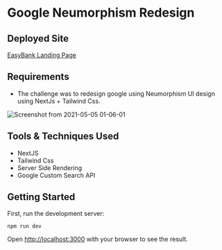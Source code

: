 # Google Neumorphism Redesign 
## Deployed Site
  [EasyBank Landing Page](https://neumorphism-google.vercel.app/ "Google Neumorphism Redesign")

## Requirements
- The challenge was to redesign google using Neumorphism UI design using NextJs + Tailwind Css.

![Screenshot from 2021-05-05 01-06-01](https://user-images.githubusercontent.com/30006202/117061525-f0d57d00-ad3f-11eb-99bc-00498679912b.png)


## Tools & Techniques Used

- NextJS
- Tailwind Css
- Server Side Rendering
- Google Custom Search API


## Getting Started

First, run the development server:

```
npm run dev
```

Open [http://localhost:3000](http://localhost:3000) with your browser to see the result.
